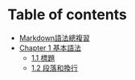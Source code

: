 # Table of contents

* [Markdown語法總複習](README.md)
* [Chapter 1 基本語法](chapter-1-ji-ben-yu-fa/README.md)
  * [1.1 標題](chapter-2-xiang-guan-zi-yuan/1.1-biao-ti.md)
  * [1.2 段落和換行](chapter-1-ji-ben-yu-fa/1.2-duan-la-he-huan-hang.md)
